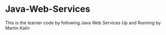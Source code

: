 # Java-Web-Services
This is the learner code by following Java Web Services Up and Running by Martin Kalin
